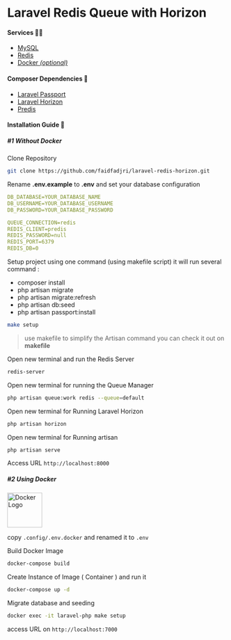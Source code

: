 # Laravel Redis Queue with Horizon

#### Services 🐕‍🦺

-   [MySQL](https://www.mysql.com/)
-   [Redis](https://redis.io/)
-   [Docker _(optional)_](https://www.docker.com/)

#### Composer Dependencies 🍹

-   [Laravel Passport](https://laravel.com/docs/10.x/passport)
-   [Laravel Horizon](https://laravel.com/docs/10.x/horizon)
-   [Predis](https://packagist.org/packages/predis/predis)

#### Installation Guide 🏒

##### #1 Without _Docker_

Clone Repository

```bash
git clone https://github.com/faidfadjri/laravel-redis-horizon.git
```

Rename **.env.example** to **.env** and set your database configuration

```yaml
DB_DATABASE=YOUR_DATABASE_NAME
DB_USERNAME=YOUR_DATABASE_USERNAME
DB_PASSWORD=YOUR_DATABASE_PASSWORD

QUEUE_CONNECTION=redis
REDIS_CLIENT=predis
REDIS_PASSWORD=null
REDIS_PORT=6379
REDIS_DB=0
```

Setup project using one command (using makefile script) it will run several command :

-   composer install
-   php artisan migrate
-   php artisan migrate:refresh
-   php artisan db:seed
-   php artisan passport:install

```bash
make setup
```

> use makefile to simplify the Artisan command you can check it out on **makefile**

Open new terminal and run the Redis Server

```bash
redis-server
```

Open new terminal for running the Queue Manager

```bash
php artisan queue:work redis --queue=default
```

Open new terminal for Running Laravel Horizon

```bash
php artisan horizon
```

Open new terminal for Running artisan

```bash
php artisan serve
```

Access URL `http://localhost:8000`

##### #2 Using _Docker_

<img src="https://www.docker.com/wp-content/uploads/2023/05/symbol_blue-docker-logo.png" alt="Docker Logo"
    width="80" />

copy `.config/.env.docker` and renamed it to `.env`

Build Docker Image

```bash
docker-compose build
```

Create Instance of Image ( Container ) and run it

```bash
docker-compose up -d
```

Migrate database and seeding

```bash
docker exec -it laravel-php make setup
```

access URL on `http://localhost:7000`
